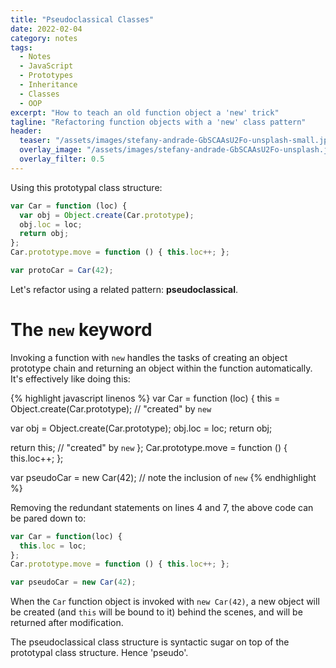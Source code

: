 ```yaml
---
title: "Pseudoclassical Classes"
date: 2022-02-04
category: notes
tags:
  - Notes
  - JavaScript
  - Prototypes
  - Inheritance
  - Classes
  - OOP
excerpt: "How to teach an old function object a 'new' trick"
tagline: "Refactoring function objects with a 'new' class pattern"
header:
  teaser: "/assets/images/stefany-andrade-GbSCAAsU2Fo-unsplash-small.jpg"
  overlay_image: "/assets/images/stefany-andrade-GbSCAAsU2Fo-unsplash.jpg"
  overlay_filter: 0.5
---
```


Using this prototypal class structure:

```javascript
var Car = function (loc) {
  var obj = Object.create(Car.prototype);
  obj.loc = loc;
  return obj;
};
Car.prototype.move = function () { this.loc++; };

var protoCar = Car(42);
```

Let's refactor using a related pattern: **pseudoclassical**.

# The `new` keyword

Invoking a function with `new` handles the tasks of creating an object prototype chain and returning an object within the function automatically. It's effectively like doing this:

{% highlight javascript linenos %}
var Car = function (loc) {
  this    = Object.create(Car.prototype); // "created" by `new`

  var obj = Object.create(Car.prototype);
  obj.loc = loc;
  return obj;

  return this; // "created" by `new`
};
Car.prototype.move = function () { this.loc++; };

var pseudoCar = new Car(42); // note the inclusion of `new`
{% endhighlight %}

Removing the redundant statements on lines 4 and 7, the above code can be pared down to:

```javascript
var Car = function(loc) {
  this.loc = loc;
};
Car.prototype.move = function () { this.loc++; };

var pseudoCar = new Car(42);
```

When the `Car` function object is invoked with `new Car(42)`, a new object will be created (and `this` will be bound to it) behind the scenes, and will be returned after modification.

The pseudoclassical class structure is syntactic sugar on top of the prototypal class structure. Hence 'pseudo'.
